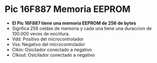 # Pic 16F887 Memoria EEPROM

* **El Pic 16F887 tiene una memoria EEPROM de 256 de bytes**
* Signfica 256 celdas de memoria y cada una tiene una duraccion de 100.000 veces de escritura.
* Vdd: Positivo del microcontrolador
* Vss: Negativo del microcontrolador
* Clkin: Osicilador conectado a negativo
* Clkout: Osicilador conectado a negativo
